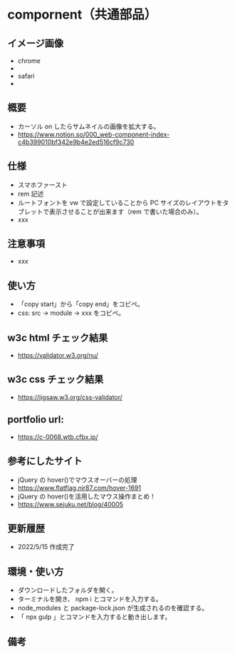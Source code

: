 # compornent（共通部品）

## イメージ画像

- chrome
-
- safari
-

## 概要

- カーソル on したらサムネイルの画像を拡大する。
- https://www.notion.so/000_web-component-index-c4b399010bf342e9b4e2ed516cf9c730

## 仕様

- スマホファースト
- rem 記述
- ルートフォントを vw で設定していることから PC サイズのレイアウトをタブレットで表示させることが出来ます（rem で書いた場合のみ）。
- xxx

## 注意事項

- xxx

## 使い方

- 「copy start」から「copy end」をコピペ。
- css: src -> module -> xxx をコピペ。

## w3c html チェック結果

- https://validator.w3.org/nu/

## w3c css チェック結果

- https://jigsaw.w3.org/css-validator/

## portfolio url:

- https://c-0068.wtb.cfbx.jp/

## 参考にしたサイト

- jQuery の hover()でマウスオーバーの処理
- https://www.flatflag.nir87.com/hover-1691
- jQuery の hover()を活用したマウス操作まとめ！
- https://www.sejuku.net/blog/40005

## 更新履歴

- 2022/5/15 作成完了

## 環境・使い方

- ダウンロードしたフォルダを開く。
- ターミナルを開き、 npm i とコマンドを入力する。
- node_modules と package-lock.json が生成されるのを確認する。
- 「 npx gulp 」とコマンドを入力すると動き出します。

## 備考

